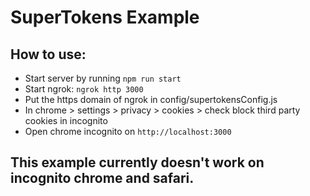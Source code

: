 # SuperTokens Example

## How to use:

-   Start server by running `npm run start`
-   Start ngrok: `ngrok http 3000`
-   Put the https domain of ngrok in config/supertokensConfig.js
-   In chrome > settings > privacy > cookies > check block third party cookies in incognito
-   Open chrome incognito on `http://localhost:3000`

## This example currently doesn't work on incognito chrome and safari.